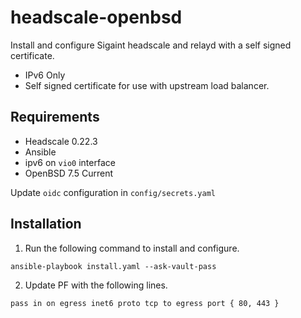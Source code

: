 # headscale-openbsd

Install and configure Sigaint headscale and relayd with a self signed certificate.

* IPv6 Only
* Self signed certificate for use with upstream load balancer.

## Requirements

* Headscale 0.22.3
* Ansible
* ipv6 on `vio0` interface
* OpenBSD 7.5 Current

Update `oidc` configuration in `config/secrets.yaml`

## Installation

1. Run the following command to install and configure.

```
ansible-playbook install.yaml --ask-vault-pass
```

2. Update PF with the following lines.
```
pass in on egress inet6 proto tcp to egress port { 80, 443 }
```

